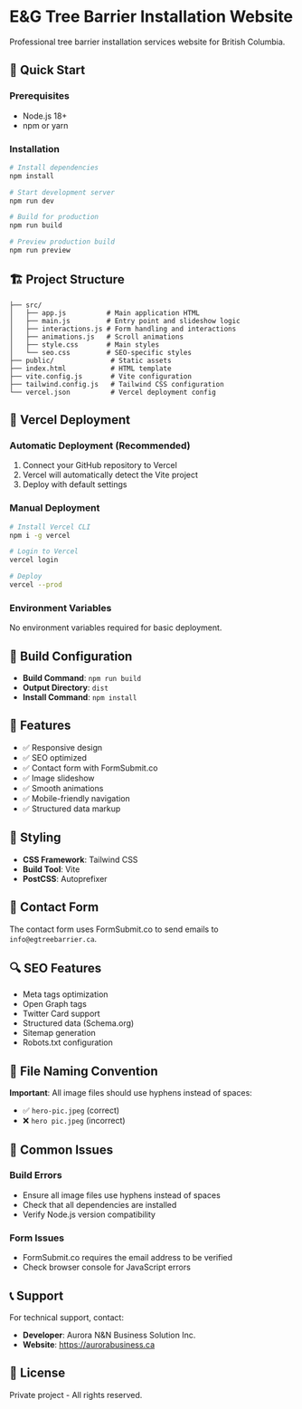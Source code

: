 # E&G Tree Barrier Installation Website

Professional tree barrier installation services website for British Columbia.

## 🚀 Quick Start

### Prerequisites
- Node.js 18+ 
- npm or yarn

### Installation
```bash
# Install dependencies
npm install

# Start development server
npm run dev

# Build for production
npm run build

# Preview production build
npm run preview
```

## 🏗️ Project Structure

```
├── src/
│   ├── app.js          # Main application HTML
│   ├── main.js         # Entry point and slideshow logic
│   ├── interactions.js # Form handling and interactions
│   ├── animations.js   # Scroll animations
│   ├── style.css       # Main styles
│   └── seo.css         # SEO-specific styles
├── public/              # Static assets
├── index.html           # HTML template
├── vite.config.js       # Vite configuration
├── tailwind.config.js   # Tailwind CSS configuration
└── vercel.json          # Vercel deployment config
```

## 🚀 Vercel Deployment

### Automatic Deployment (Recommended)
1. Connect your GitHub repository to Vercel
2. Vercel will automatically detect the Vite project
3. Deploy with default settings

### Manual Deployment
```bash
# Install Vercel CLI
npm i -g vercel

# Login to Vercel
vercel login

# Deploy
vercel --prod
```

### Environment Variables
No environment variables required for basic deployment.

## 🔧 Build Configuration

- **Build Command**: `npm run build`
- **Output Directory**: `dist`
- **Install Command**: `npm install`

## 📱 Features

- ✅ Responsive design
- ✅ SEO optimized
- ✅ Contact form with FormSubmit.co
- ✅ Image slideshow
- ✅ Smooth animations
- ✅ Mobile-friendly navigation
- ✅ Structured data markup

## 🎨 Styling

- **CSS Framework**: Tailwind CSS
- **Build Tool**: Vite
- **PostCSS**: Autoprefixer

## 📧 Contact Form

The contact form uses FormSubmit.co to send emails to `info@egtreebarrier.ca`.

## 🔍 SEO Features

- Meta tags optimization
- Open Graph tags
- Twitter Card support
- Structured data (Schema.org)
- Sitemap generation
- Robots.txt configuration

## 📁 File Naming Convention

**Important**: All image files should use hyphens instead of spaces:
- ✅ `hero-pic.jpeg` (correct)
- ❌ `hero pic.jpeg` (incorrect)

## 🚨 Common Issues

### Build Errors
- Ensure all image files use hyphens instead of spaces
- Check that all dependencies are installed
- Verify Node.js version compatibility

### Form Issues
- FormSubmit.co requires the email address to be verified
- Check browser console for JavaScript errors

## 📞 Support

For technical support, contact:
- **Developer**: Aurora N&N Business Solution Inc.
- **Website**: https://aurorabusiness.ca

## 📄 License

Private project - All rights reserved.